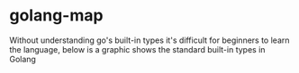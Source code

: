# golang-map

Without understanding go's built-in types it's difficult for beginners to learn the language, below is a graphic shows the standard built-in types in Golang

